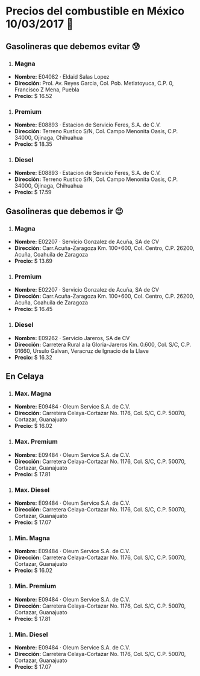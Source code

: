 # Precios del combustible en México 10/03/2017 :car:

## Gasolineras que debemos evitar :cold_sweat:
1. ### Magna
  * **Nombre:** E04082 · Eldaid Salas Lopez
  * **Dirección:** Prol. Av. Reyes Garcia, Col. Pob. Metlatoyuca, C.P. 0, Francisco Z Mena, Puebla
  * **Precio:** $ 16.52

1. ### Premium
  * **Nombre:** E08893 · Estacion de Servicio Feres, S.A. de C.V.
  * **Dirección:** Terreno Rustico S/N, Col. Campo Menonita Oasis, C.P. 34000, Ojinaga, Chihuahua
  * **Precio:** $ 18.35

1. ### Diesel
  * **Nombre:** E08893 · Estacion de Servicio Feres, S.A. de C.V.
  * **Dirección:** Terreno Rustico S/N, Col. Campo Menonita Oasis, C.P. 34000, Ojinaga, Chihuahua
  * **Precio:** $ 17.59


## Gasolineras que debemos ir :wink:
1. ### Magna
  * **Nombre:** E02207 · Servicio Gonzalez de Acuña, SA de CV
  * **Dirección:** Carr.Acuña-Zaragoza Km. 100+600, Col. Centro, C.P. 26200, Acuña, Coahuila de Zaragoza
  * **Precio:** $ 13.69

1. ### Premium
  * **Nombre:** E02207 · Servicio Gonzalez de Acuña, SA de CV
  * **Dirección:** Carr.Acuña-Zaragoza Km. 100+600, Col. Centro, C.P. 26200, Acuña, Coahuila de Zaragoza
  * **Precio:** $ 16.45

1. ### Diesel
  * **Nombre:** E09262 · Servicio Jareros, SA de CV
  * **Dirección:** Carretera Rural a la Gloria-Jareros Km. 0.600, Col. S/C, C.P. 91660, Ursulo Galvan, Veracruz de Ignacio de la Llave
  * **Precio:** $ 16.32


## En Celaya
1. ### Max. Magna
  * **Nombre:** E09484 · Oleum Service S.A. de C.V.
  * **Dirección:** Carretera Celaya-Cortazar No. 1176, Col. S/C, C.P. 50070, Cortazar, Guanajuato
  * **Precio:** $ 16.02

1. ### Max. Premium
  * **Nombre:** E09484 · Oleum Service S.A. de C.V.
  * **Dirección:** Carretera Celaya-Cortazar No. 1176, Col. S/C, C.P. 50070, Cortazar, Guanajuato
  * **Precio:** $ 17.81

1. ### Max. Diesel
  * **Nombre:** E09484 · Oleum Service S.A. de C.V.
  * **Dirección:** Carretera Celaya-Cortazar No. 1176, Col. S/C, C.P. 50070, Cortazar, Guanajuato
  * **Precio:** $ 17.07
1. ### Min. Magna
  * **Nombre:** E09484 · Oleum Service S.A. de C.V.
  * **Dirección:** Carretera Celaya-Cortazar No. 1176, Col. S/C, C.P. 50070, Cortazar, Guanajuato
  * **Precio:** $ 16.02

1. ### Min. Premium
  * **Nombre:** E09484 · Oleum Service S.A. de C.V.
  * **Dirección:** Carretera Celaya-Cortazar No. 1176, Col. S/C, C.P. 50070, Cortazar, Guanajuato
  * **Precio:** $ 17.81

1. ### Min. Diesel
  * **Nombre:** E09484 · Oleum Service S.A. de C.V.
  * **Dirección:** Carretera Celaya-Cortazar No. 1176, Col. S/C, C.P. 50070, Cortazar, Guanajuato
  * **Precio:** $ 17.07